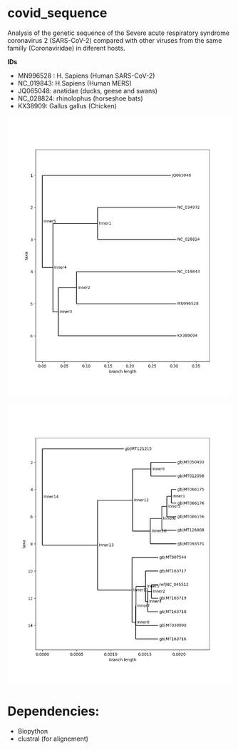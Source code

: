 # covid_sequence

Analysis of the genetic sequence of the Severe acute respiratory syndrome coronavirus 2 (SARS-CoV-2) compared with other viruses from the same familly (Coronaviridae) in diferent hosts.

**IDs**   
* MN996528 :  H. Sapiens (Human SARS-CoV-2)   
* NC_019843: H.Sapiens (Human MERS)   
* JQ065048:   anatidae (ducks, geese and swans)   
* NC_028824:  rhinolophus (horseshoe bats)   
* KX38909:    Gallus gallus (Chicken) 


![](tree.png)


![](tree2.png)

# Dependencies:

* Biopython
* clustral (for alignement)
